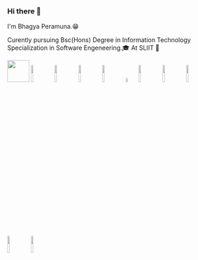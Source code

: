 ### Hi there 👋

I'm Bhagya Peramuna.😁

Curently pursuing Bsc(Hons) Degree in Information Technology Specialization in Software Engeneering.🎓
At SLIIT 🏢



<code><img height=50 src="https://cdn.jsdelivr.net/gh/devicons/devicon/icons/c/c-original.svg"/></code>
<code><img width="10%" src="https://www.vectorlogo.zone/logos/python/python-ar21.svg"></code>
<code><img width="10%" src="https://www.vectorlogo.zone/logos/java/java-ar21.svg"></code>
<code><img width="10%" src="https://www.vectorlogo.zone/logos/w3_html5/w3_html5-ar21.svg"></code>
<code><img width="10%" src="https://www.vectorlogo.zone/logos/w3_css/w3_css-ar21.svg"></code>
<code><img width="5%" src="https://raw.githubusercontent.com/isocpp/logos/master/cpp_logo.png" alt="C++ Logo" /></code>
<code><img width="10%" src="https://www.vectorlogo.zone/logos/mongodb/mongodb-ar21.svg"></code>
<code><img width="10%" src="https://www.vectorlogo.zone/logos/expressjs/expressjs-ar21.svg"></code>
<code><img width="10%" src="https://www.vectorlogo.zone/logos/reactjs/reactjs-ar21.svg"></code>
<code><img width="10%" src="https://www.vectorlogo.zone/logos/nodejs/nodejs-ar21.svg"></code>
<code><img width="10%" src="https://www.vectorlogo.zone/logos/Mysql/Mysql-ar21.svg"></code>

<!-- ![vs](https://github.com/it21241246/it21241246/assets/95372450/92e7d4b3-4f7b-4c11-a3a5-66066eee0485)
![vscode](https://github.com/it21241246/it21241246/assets/95372450/a4760530-3cd4-4d48-90fc-fef29d63eb06) -->

